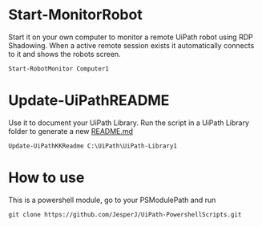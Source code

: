 # Start-MonitorRobot
Start it on your own computer to monitor a remote UiPath robot using RDP Shadowing. When a active remote session exists it automatically connects to it and shows the robots screen.
```
Start-RobotMonitor Computer1
```

# Update-UiPathREADME
Use it to document your UiPath Library.
Run the script in a UiPath Library folder to generate a new [README.md](https://github.com/JesperJ/UiPath-Open-E/blob/main/README.md)

```
Update-UiPathKKReadme C:\UiPath\UiPath-Library1
```

# How to use
This is a powershell module, go to your PSModulePath and run
```
git clone https://github.com/JesperJ/UiPath-PowershellScripts.git
```
